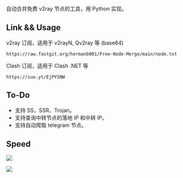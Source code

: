 自动合并免费 v2ray 节点的工具，用 Python 实现。

## Link && Usage

v2ray 订阅，适用于 v2rayN, Qv2ray 等 (base64)

```
https://raw.fastgit.org/hermanb001/Free-Node-Merge/main/node.txt
```

Clash 订阅，适用于 Clash .NET 等

```
https://suo.yt/EjPYSNW
```

## To-Do

- 支持 SS，SSR，Trojan。
- 支持查询中转节点的落地 IP 和中转 IP。
- 支持自动爬取 telegram 节点。

## Speed

![](https://bu.dusays.com/2021/09/07/d181a7d1ab093.PNG)

![](https://bu.dusays.com/2021/09/07/9bdda546eeb40.PNG)
